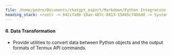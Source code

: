 ```yaml
---
file: /home/pedro/Documents/chatgpt_export/Markdown/Python Integration for Termux.md
heading_stack: <root> -> 842cfa9b-19ae-407c-8813-15465c7406d0 -> System -> 31367e2d-c0e4-4443-a49e-817399b436c2 -> System -> aaa20301-df23-46a0-bb75-e8209ca363a5 -> User -> 19e8ae49-a10b-4edf-8f5c-f0043a98579a -> Assistant -> e189b0fe-67e6-492f-b4fe-ce4d348c8aef -> Tool -> 213c5acc-aa32-446f-bead-666aa2ce222f -> Assistant -> b6a94b34-e3b9-4f3e-b2ac-132d56a28052 -> Assistant -> 13e1e15e-3c51-4f3e-8254-3c5ef8195760 -> Tool -> 5f8ffb57-336a-454b-ac0a-3e985e176ef2 -> Assistant -> 9f17e861-a0d1-4cbc-9077-b99e7cc05a24 -> Assistant -> b588bda1-a3ae-44bd-85f0-61aab82b84ee -> Tool -> 005326d4-d284-4501-9de0-d39ca71660f6 -> Assistant -> aaa2d01f-c9d7-4398-942a-b35d21851d5b -> User -> b713a308-a626-4b1b-b90f-2e41a973ba2a -> Assistant -> Ideas for Python Integration -> 1. Command-line Wrapper -> 2. Object-Oriented Interface -> 3. Event-Driven Programming -> 4. Extendable Modules -> 5. Error Handling -> 6. Data Transformation
---
```

#### 6. Data Transformation
- Provide utilities to convert data between Python objects and the output formats of Termux API commands.

